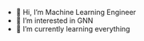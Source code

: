 - 👋 Hi, I’m Machine Learning Engineer
- 👀 I’m interested in GNN
- 🌱 I’m currently learning everything
